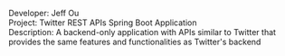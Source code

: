 Developer: Jeff Ou  
Project: Twitter REST APIs Spring Boot Application  
Description: A backend-only application with APIs similar to Twitter that provides the same features and functionalities as Twitter's backend